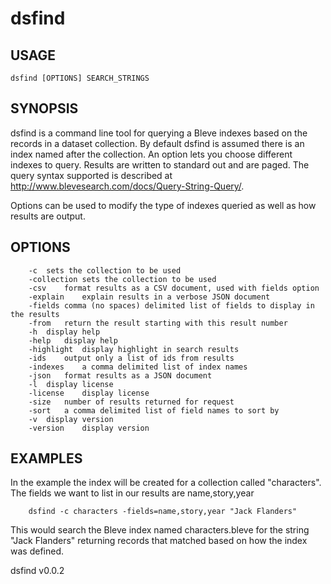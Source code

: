 
# dsfind

## USAGE

    dsfind [OPTIONS] SEARCH_STRINGS

## SYNOPSIS

dsfind is a command line tool for querying a Bleve indexes based on the records in a 
dataset collection. By default dsfind is assumed there is an index named after the 
collection. An option lets you choose different indexes to query. Results are 
written to standard out and are paged. The query syntax supported is described
at http://www.blevesearch.com/docs/Query-String-Query/.

Options can be used to modify the type of indexes queried as well as how results
are output.

## OPTIONS

```
	-c	sets the collection to be used
	-collection	sets the collection to be used
	-csv	format results as a CSV document, used with fields option
	-explain	explain results in a verbose JSON document
	-fields	comma (no spaces) delimited list of fields to display in the results
	-from	return the result starting with this result number
	-h	display help
	-help	display help
	-highlight	display highlight in search results
	-ids	output only a list of ids from results
	-indexes	a comma delimited list of index names
	-json	format results as a JSON document
	-l	display license
	-license	display license
	-size	number of results returned for request
	-sort	a comma delimited list of field names to sort by
	-v	display version
	-version	display version
```

## EXAMPLES

In the example the index will be created for a collection called "characters".
The fields we want to list in our results are name,story,year

```
    dsfind -c characters -fields=name,story,year "Jack Flanders"
```

This would search the Bleve index named characters.bleve for the string "Jack Flanders" 
returning records that matched based on how the index was defined.


dsfind v0.0.2
